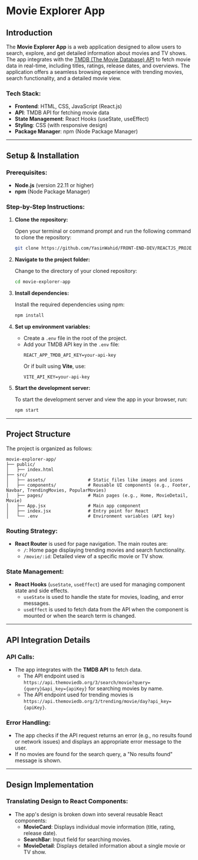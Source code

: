 # Movie Explorer App

## Introduction

The **Movie Explorer App** is a web application designed to allow users to search, explore, and get detailed information about movies and TV shows. The app integrates with the [TMDB (The Movie Database) API](https://www.themoviedb.org/) to fetch movie data in real-time, including titles, ratings, release dates, and overviews. The application offers a seamless browsing experience with trending movies, search functionality, and a detailed movie view.

### Tech Stack:
- **Frontend**: HTML, CSS, JavaScript (React.js)
- **API**: TMDB API for fetching movie data
- **State Management**: React Hooks (useState, useEffect)
- **Styling**: CSS (with responsive design)
- **Package Manager**: npm (Node Package Manager)

---

## Setup & Installation

### Prerequisites:
- **Node.js** (version 22.11 or higher)
- **npm** (Node Package Manager)

### Step-by-Step Instructions:

1. **Clone the repository:**

   Open your terminal or command prompt and run the following command to clone the repository:
   ```bash
   git clone https://github.com/YasinWahid/FRONT-END-DEV/REACTJS_PROJECTS/movie-explorer-app.git
   ```

2. **Navigate to the project folder:**

   Change to the directory of your cloned repository:
   ```bash
   cd movie-explorer-app
   ```

3. **Install dependencies:**

   Install the required dependencies using npm:
   ```bash
   npm install
   ```

4. **Set up environment variables:**

   - Create a `.env` file in the root of the project.
   - Add your TMDB API key in the `.env` file:
     ```
     REACT_APP_TMDB_API_KEY=your-api-key
     ```
     Or if built using **Vite**, use:
     ```
     VITE_API_KEY=your-api-key
     ```

5. **Start the development server:**

   To start the development server and view the app in your browser, run:
   ```bash
   npm start
   ```

---

## Project Structure

The project is organized as follows:

```
movie-explorer-app/
├── public/
│   ├── index.html
├── src/
│   ├── assets/                # Static files like images and icons
│   ├── components/            # Reusable UI components (e.g., Footer, Navbar, TrendingMovies, PopularMovies)
│   ├── pages/                 # Main pages (e.g., Home, MovieDetail, Movie)
│   ├── App.jsx                # Main app component
│   ├── index.jsx              # Entry point for React
│   └── .env                   # Environment variables (API key)
```

### Routing Strategy:
- **React Router** is used for page navigation. The main routes are:
  - `/`: Home page displaying trending movies and search functionality.
  - `/movie/:id`: Detailed view of a specific movie or TV show.

### State Management:
- **React Hooks** (`useState`, `useEffect`) are used for managing component state and side effects.
  - `useState` is used to handle the state for movies, loading, and error messages.
  - `useEffect` is used to fetch data from the API when the component is mounted or when the search term is changed.

---

## API Integration Details

### API Calls:
- The app integrates with the **TMDB API** to fetch data.
  - The API endpoint used is `https://api.themoviedb.org/3/search/movie?query={query}&api_key={apiKey}` for searching movies by name.
  - The API endpoint used for trending movies is `https://api.themoviedb.org/3/trending/movie/day?api_key={apiKey}`.

### Error Handling:
- The app checks if the API request returns an error (e.g., no results found or network issues) and displays an appropriate error message to the user.
- If no movies are found for the search query, a "No results found" message is shown.

---

## Design Implementation

### Translating Design to React Components:
- The app's design is broken down into several reusable React components:
  - **MovieCard**: Displays individual movie information (title, rating, release date).
  - **SearchBar**: Input field for searching movies.
  - **MovieDetail**: Displays detailed information about a single movie or TV show.

